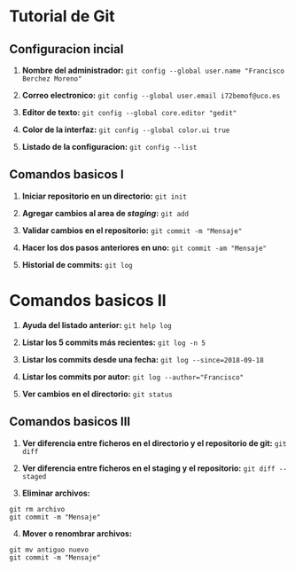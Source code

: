 # Tutorial de Git

## Configuracion incial

1. **Nombre del administrador:**
`git config --global user.name "Francisco Berchez Moreno"`

2. **Correo electronico:**
`git config --global user.email i72bemof@uco.es`

3. **Editor de texto:**
`git config --global core.editor "gedit"`

4. **Color de la interfaz:**
`git config --global color.ui true`

5. **Listado de la configuracion:**
`git config --list`


## Comandos basicos I

1. **Iniciar repositorio en un directorio:**
`git init`

2. **Agregar cambios al area de *staging*:**
`git add`

3. **Validar cambios en el repositorio:**
`git commit -m "Mensaje"`

4. **Hacer los dos pasos anteriores en uno:**
`git commit -am "Mensaje"`

5. **Historial de commits:**
`git log`


# Comandos basicos II

1. **Ayuda del listado anterior:**
`git help log`

2. **Listar los 5 commits más recientes:**
`git log -n 5`

3. **Listar los commits desde una fecha:**
`git log --since=2018-09-18`

4. **Listar los commits por autor:**
`git log --author="Francisco"`

5. **Ver cambios en el directorio:**
`git status`

## Comandos basicos III

1. **Ver diferencia entre ficheros en el directorio y el repositorio de git:**
`git diff`

2. **Ver diferencia entre ficheros en el staging y el repositorio:**
`git diff --staged`

3. **Eliminar archivos:**
~~~
git rm archivo
git commit -m "Mensaje"
~~~

4. **Mover o renombrar archivos:**
~~~
git mv antiguo nuevo
git commit -m "Mensaje"
~~~
